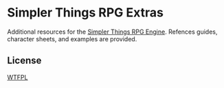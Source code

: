 # Simpler Things RPG Extras

Additional resources for the [Simpler Things RPG Engine](https://github.com/ekultails/simpler_things_rpg). Refences guides, character sheets, and examples are provided.

## License

[WTFPL](http://www.wtfpl.net/about/)
